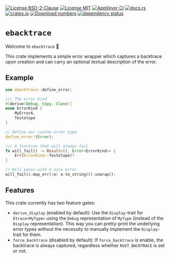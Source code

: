 [![License BSD-2-Clause](https://img.shields.io/badge/License-BSD--2--Clause-blue.svg)](https://opensource.org/licenses/BSD-2-Clause)
[![License MIT](https://img.shields.io/badge/License-MIT-blue.svg)](https://opensource.org/licenses/MIT)
[![AppVeyor CI](https://ci.appveyor.com/api/projects/status/github/KizzyCode/ebacktrace-rust?svg=true)](https://ci.appveyor.com/project/KizzyCode/ebacktrace-rust)
[![docs.rs](https://docs.rs/ebacktrace/badge.svg)](https://docs.rs/ebacktrace)
[![crates.io](https://img.shields.io/crates/v/ebacktrace.svg)](https://crates.io/crates/ebacktrace)
[![Download numbers](https://img.shields.io/crates/d/ebacktrace.svg)](https://crates.io/crates/ebacktrace)
[![dependency status](https://deps.rs/crate/ebacktrace/0.3.0/status.svg)](https://deps.rs/crate/ebacktrace/0.3.0)


# `ebacktrace`
Welcome to `ebacktrace` 🎉

This crate implements a simple error wrapper which captures a backtrace upon creation and can carry an optional textual
description of the error.


## Example
```rust
use ebacktrace::define_error;

/// The error kind
#[derive(Debug, Copy, Clone)]
enum ErrorKind {
    MyErrorA,
    Testolope
}

// Define our custom error type
define_error!(Error);

/// A function that will always fail
fn will_fail() -> Result<(), Error<ErrorKind>> {
    Err(ErrorKind::Testolope)?
}

// Will panic with a nice error
will_fail().map_err(|e| e.to_string()).unwrap();
```


## Features
This crate currently has two feature gates:
  - `derive_display` (enabled by default): Use the `Display`-trait for `Etrace<MyType>` using the `Debug` representation 
    of `MyType` (instead of the `Display` representation). This way you can pretty-print the underlying error types
    without the necessity to manually implement the `Display`-trait for them.
  - `force_backtrace` (disabled by default): If `force_backtrace` is enable, the backtrace is always captured,
    regardless whether `RUST_BACKTRACE` is set or not.
